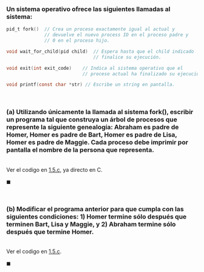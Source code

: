 ### Un sistema operativo ofrece las siguientes llamadas al sistema:

```C
pid_t fork()  // Crea un proceso exactamente igual al actual y
              // devuelve el nuevo process ID en el proceso padre y
              // 0 en el proceso hijo.

void wait_for_child(pid child)  // Espera hasta que el child indicado 
                                // finalice su ejecución.

void exit(int exit_code)    // Indica al sistema operativo que el 
                            // proceso actual ha finalizado su ejecución.

void printf(const char *str) // Escribe un string en pantalla.
```


<br>

### (a) Utilizando únicamente la llamada al sistema fork(), escribir un programa tal que construya un árbol de procesos que represente la siguiente genealogía: Abraham es padre de Homer, Homer es padre de Bart, Homer es padre de Lisa, Homer es padre de Maggie. Cada proceso debe imprimir por pantalla el nombre de la persona que representa.

\
Ver el codigo en [1.5.c](./impl/1.5.c), ya directo en C.

$\blacksquare$


<br>

### (b) Modificar el programa anterior para que cumpla con las siguientes condiciones: 1) Homer termine sólo después que terminen Bart, Lisa y Maggie, y 2) Abraham termine sólo después que termine Homer.

\
Ver el codigo en [1.5.c](./impl/1.5.c).

$\blacksquare$